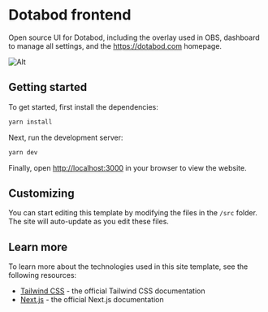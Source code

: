 # Dotabod frontend

Open source UI for Dotabod, including the overlay used in OBS, dashboard to manage all settings, and the https://dotabod.com homepage. 

![Alt](https://repobeats.axiom.co/api/embed/ea30ccaa0e412de306ca98de53ea20d18cfdfa37.svg "Repobeats analytics image")

## Getting started

To get started, first install the dependencies:

```bash
yarn install
```

Next, run the development server:

```bash
yarn dev
```

Finally, open [http://localhost:3000](http://localhost:3000) in your browser to view the website.

## Customizing

You can start editing this template by modifying the files in the `/src` folder. The site will auto-update as you edit these files.

## Learn more

To learn more about the technologies used in this site template, see the following resources:

- [Tailwind CSS](https://tailwindcss.com/docs) - the official Tailwind CSS documentation
- [Next.js](https://nextjs.org/docs) - the official Next.js documentation
